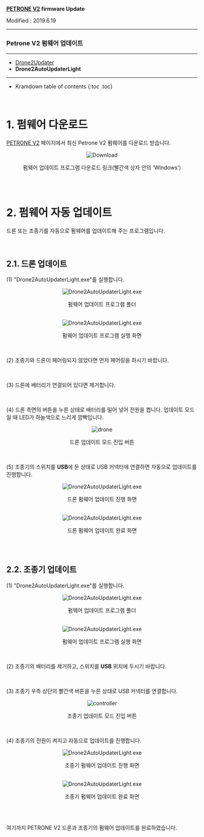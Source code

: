 **[PETRONE V2](/documents/kr/products/petrone_v2/) firmware Update**

Modified : 2019.6.19

---

<h3>Petrone V2 펌웨어 업데이트</h3>

---

- [Drone2Updater](../drone2updater/)
- **Drone2AutoUpdaterLight**

---

* Kramdown table of contents
{:toc .toc}

<br>

# 1. 펌웨어 다운로드

[PETRONE V2](/documents/kr/products/petrone_v2/) 페이지에서 최신 Petrone V2 펌웨어를 다운로드 받습니다.

<div align="center">
    <img src="./images/1_download.png" alt="Download">
    <p>펌웨어 업데이트 프로그램 다운로드 링크(빨간색 상자 안의 'Windows')</p>
</div>
<br>

<br>


# 2. 펌웨어 자동 업데이트

드론 또는 조종기를 자동으로 펌웨어를 업데이트해 주는 프로그램입니다.

<br>

## 2.1. 드론 업데이트

(1) "Drone2AutoUpdaterLight.exe"를 실행합니다.

<div align="center">
    <img src="./images/2_1_1_1_folder_drone2autoupdaterlight.png" alt="Drone2AutoUpdaterLight.exe">
    <p>펌웨어 업데이트 프로그램 폴더</p>
</div>
<br>

<div align="center">
    <img src="./images/2_1_1_2_drone2autoupdaterlight.png" alt="Drone2AutoUpdaterLight.exe">
    <p>펌웨어 업데이트 프로그램 실행 화면</p>
</div>
<br>

(2) 조종기와 드론이 페어링되지 않았다면 먼저 페어링을 하시기 바랍니다.

<br>


(3) 드론에 배터리가 연결되어 있다면 제거합니다.

<br>

(4) 드론 측면의 버튼을 누른 상태로 배터리를 밀어 넣어 전원을 켭니다. 업데이트 모드일 때 LED가 하늘색으로 느리게 깜빡입니다.

<div align="center">
    <img src="./images/2_1_4_1_drone.png" alt="drone">
    <p>드론 업데이트 모드 진입 버튼</p>
</div>
<br>

(5) 조종기의 스위치를 **USB**에 둔 상태로 USB 커넥터에 연결하면 자동으로 업데이트를 진행합니다.

<div align="center">
    <img src="./images/2_1_5_1_drone2autoupdaterlight.png" alt="Drone2AutoUpdaterLight.exe">
    <p>드론 펌웨어 업데이트 진행 화면</p>
</div>
<br>

<div align="center">
    <img src="./images/2_1_5_2_drone2autoupdaterlight.png" alt="Drone2AutoUpdaterLight.exe">
    <p>드론 펌웨어 업데이트 완료 화면</p>
</div>
<br>


<br>


## 2.2. 조종기 업데이트

(1) "Drone2AutoUpdaterLight.exe"를 실행합니다.

<div align="center">
    <img src="./images/2_1_1_1_folder_drone2autoupdaterlight.png" alt="Drone2AutoUpdaterLight.exe">
    <p>펌웨어 업데이트 프로그램 폴더</p>
</div>
<br>

<div align="center">
    <img src="./images/2_1_1_2_drone2autoupdaterlight.png" alt="Drone2AutoUpdaterLight.exe">
    <p>펌웨어 업데이트 프로그램 실행 화면</p>
</div>
<br>

(2) 조종기의 배터리를 제거하고, 스위치를 **USB** 위치에 두시기 바랍니다.

<br>

(3) 조종기 우측 상단의 빨간색 버튼을 누른 상태로 USB 커넥터를 연결합니다.

<div align="center">
    <img src="./images/2_2_3_1_controller.png" alt="controller">
    <p>조종기 업데이트 모드 진입 버튼</p>
</div>
<br>

(4) 조종기의 전원이 켜지고 자동으로 업데이트를 진행합니다.

<div align="center">
    <img src="./images/2_2_4_1_drone2autoupdaterlight.png" alt="Drone2AutoUpdaterLight.exe">
    <p>조종기 펌웨어 업데이트 진행 화면</p>
</div>
<br>

<div align="center">
    <img src="./images/2_2_4_2_drone2autoupdaterlight.png" alt="Drone2AutoUpdaterLight.exe">
    <p>조종기 펌웨어 업데이트 완료 화면</p>
</div>
<br>


<br>


여기까지 PETRONE V2 드론과 조종기의 펌웨어 업데이트를 완료하였습니다.

